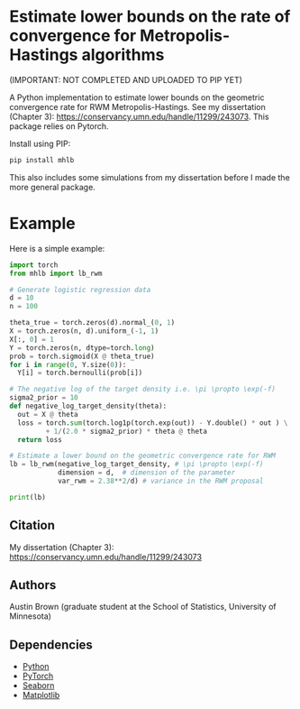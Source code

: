 # Estimate lower bounds on the rate of convergence for Metropolis-Hastings algorithms
(IMPORTANT: NOT COMPLETED AND UPLOADED TO PIP YET)

A Python implementation to estimate lower bounds on the geometric convergence rate for RWM Metropolis-Hastings. See my dissertation (Chapter 3):
https://conservancy.umn.edu/handle/11299/243073. This package relies on Pytorch. 

Install using PIP:

```bash
pip install mhlb
```

This also includes some simulations from my dissertation before I made the more general package. 

# Example

Here is a simple example:

```python
import torch
from mhlb import lb_rwm

# Generate logistic regression data
d = 10
n = 100

theta_true = torch.zeros(d).normal_(0, 1)
X = torch.zeros(n, d).uniform_(-1, 1)
X[:, 0] = 1  
Y = torch.zeros(n, dtype=torch.long)
prob = torch.sigmoid(X @ theta_true)
for i in range(0, Y.size(0)):
  Y[i] = torch.bernoulli(prob[i])

# The negative log of the target density i.e. \pi \propto \exp(-f)
sigma2_prior = 10
def negative_log_target_density(theta):
  out = X @ theta
  loss = torch.sum(torch.log1p(torch.exp(out)) - Y.double() * out ) \
         + 1/(2.0 * sigma2_prior) * theta @ theta
  return loss

# Estimate a lower bound on the geometric convergence rate for RWM
lb = lb_rwm(negative_log_target_density, # \pi \propto \exp(-f)
            dimension = d,  # dimension of the parameter
            var_rwm = 2.38**2/d) # variance in the RWM proposal

print(lb)
```

## Citation

My dissertation (Chapter 3):
https://conservancy.umn.edu/handle/11299/243073

## Authors

Austin Brown (graduate student at the School of Statistics, University of Minnesota)

## Dependencies

* [Python](https://www.python.org)
* [PyTorch](http://pytorch.org/)
* [Seaborn](https://seaborn.pydata.org)
* [Matplotlib]([https://seaborn.pydata.org](https://matplotlib.org))

